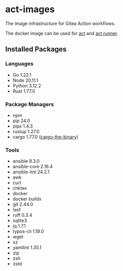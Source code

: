 # act-images

The image infrastructure for Gitea Action workflows.

The docker image can be used for [act](https://github.com/nektos/act) and [act runner](https://gitea.com/gitea/act_runner).

## Installed Packages

### Languages

- Go 1.22.1
- Node 20.11.1
- Python 3.12.2
- Rust 1.77.0

### Package Managers

- npm
- pip 24.0
- pipx 1.4.3
- rustup 1.27.0
- cargo 1.77.0 ([cargo-the-binary](https://github.com/rust-lang/cargo/blob/master/src/cargo/version.rs))

### Tools

- ansible 9.3.0
- ansible-core 2.16.4
- ansible-lint 24.2.1
- awk
- curl
- chktex
- docker
- docker buildx
- git 2.44.0
- lsof
- ruff 0.3.4
- sqlite3
- jq 1.7.1
- typos-cli 1.19.0
- wget
- xz
- yamllint 1.35.1
- zip
- zsh
- zstd
